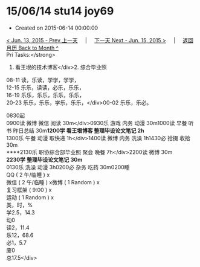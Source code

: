 # 15/06/14 stu14 joy69

* Created on 2015-06-14 00:00:00

[&lt; Jun. 13, 2015 - Prev 上一天](d13.md)     \|     [下一天 Next - Jun. 15, 2015 &gt;](d15.md)     \|     [返回月历 Back to Month ^](index.md)   
Pri Tasks:&lt;/strong&gt;  
1. 看王垠的技术博客&lt;/div&gt;2. 综合毕业照  
  
08-11 读，乐读，学学，学学，  
12-15 乐乐，读读，必乐，乐乐，  
16-19 乐乐，乐乐，乐乐，乐乐，  
20-23 乐乐，乐乐，学乐，乐乐，&lt;/div&gt;00-02 乐乐，乐必。  
  
0830起  
0900读 微博 微信 阅读 30m&lt;/div&gt;0930乐 游戏 内务 动漫 30m1000读 早餐 听书 昨日总结 30m**1200学 看王垠博客 整理毕设论文笔记 2h**  
1300乐 午餐 动漫 取快递 1h&lt;/div&gt;1400读 微博 内务 洗澡 1h1430必 拾掇 收拾 30m  
****2130乐 职协综合部毕业照 聚会 晚餐 7h&lt;/div&gt;2200读 微博 30m  
**2230学** **整理毕设论文笔记** **30m**  
0130乐 洗澡 动漫 3h0200必 杂务 吃药 30m0200睡  
QQ \( 2 午/临睡 \) x  
微信 \( 2 午/临睡 \) x微博 \( 1 Random \) x  
复习框架 \( 9:00 \) x  
运动 \( 1 Random \) x  
类，时，%  
学2.5，14.3  
动0  
读2，11.4  
乐12，68.6  
必1，5.7  
废0  
总17.5&lt;/div&gt;

